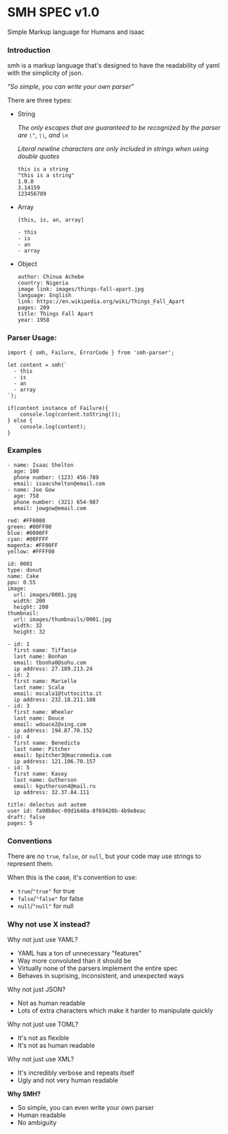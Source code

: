 # SMH SPEC v1.0

Simple Markup language for Humans and isaac



### Introduction

smh is a markup language that's designed to have the readability of yaml with the simplicity of json.



*"So simple, you can write your own parser"*



There are three types:

- String

  *The only escapes that are guaranteed to be recognized by the parser are `\"`,  `\\`, and `\n`* 

  *Literal newline characters are only included in strings when using double quotes*

  ```
  this is a string
  "this is a string"
  1.0.0
  3.14159
  123456789
  ```

- Array

  ```
  [this, is, an, array]
  
  - this
  - is
  - an
  - array
  ```

- Object

  ```
  author: Chinua Achebe
  country: Nigeria
  image link: images/things-fall-apart.jpg
  language: English
  link: https://en.wikipedia.org/wiki/Things_Fall_Apart
  pages: 209
  title: Things Fall Apart
  year: 1958
  ```




### Parser Usage:

```
import { smh, Failure, ErrorCode } from 'smh-parser';

let content = smh(`
  - this
  - is
  - an
  - array
`);

if(content instance of Failure){
	console.log(content.toString());
} else {
	console.log(content);
}
```





### Examples

```
- name: Isaac Shelton
  age: 100
  phone number: (123) 456-789
  email: isaacshelton@email.com
- name: Joe Gow
  age: 758
  phone number: (321) 654-987
  email: jowgow@email.com
```

```
red: #FF0000
green: #00FF00
blue: #0000FF
cyan: #00FFFF
magenta: #FF00FF
yellow: #FFFF00
```

```
id: 0001
type: donut
name: Cake
ppu: 0.55
image:
  url: images/0001.jpg
  width: 200
  height: 200
thumbnail:
  url: images/thumbnails/0001.jpg
  width: 32
  height: 32
```

```
- id: 1
  first name: Tiffanie
  last name: Bonhan
  email: tbonha0@sohu.com
  ip address: 27.189.213.24
- id: 2
  first name: Marielle
  last name: Scala
  email: mscala1@tuttocitta.it
  ip address: 232.18.211.108
- id: 3
  first name: Wheeler
  last name: Douce
  email: wdouce2@xing.com
  ip address: 194.87.70.152
- id: 4
  first name: Benedicta
  last name: Pitcher
  email: bpitcher3@macromedia.com
  ip address: 121.106.70.157
- id: 5
  first name: Kasey
  last name: Gutherson
  email: kgutherson4@mail.ru
  ip address: 32.37.84.111
```

```
title: delectus aut autem
user id: fa98b8ec-09d1648a-8f69420b-4b9e8eac
draft: false
pages: 5
```



### Conventions

There are no `true`, `false`, or `null`, but your code may use strings to represent them.

When this is the case, it's convention to use:

- `true`/`"true"` for true
- `false`/`"false"` for false
- `null`/`"null"` for null



### Why not use X instead?

Why not just use YAML?

- YAML has a ton of unnecessary "features"
- Way more convoluted than it should be
- Virtually none of the parsers implement the entire spec
- Behaves in suprising, inconsistent, and unexpected ways

Why not just JSON?

- Not as human readable
- Lots of extra characters which make it harder to manipulate quickly

Why not just use TOML?

- It's not as flexible
- It's not as human readable

Why not just use XML?

- It's incredibly verbose and repeats itself
- Ugly and not very human readable

**Why SMH?**

- So simple, you can even write your own parser
- Human readable
- No ambiguity

